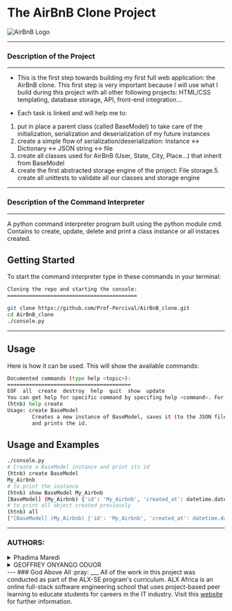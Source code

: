 # The AirBnB Clone Project
![AirBnB Logo](https://www.pngitem.com/pimgs/m/132-1322125_transparent-background-airbnb-logo-hd-png-download.png)

---
### Description of the Project

---
- This is the first step towards building my first full web application: the AirBnB clone. This first step is very important because I will use what I build during this project with all other following projects: HTML/CSS templating, database storage, API, front-end integration…

- Each task is linked and will help me to:

1. put in place a parent class (called BaseModel) to take care of the initialization, serialization and deserialization of my future instances
2. create a simple flow of serialization/deserialization: Instance <-> Dictionary <-> JSON string <-> file
3. create all classes used for AirBnB (User, State, City, Place…) that inherit from BaseModel
4. create the first abstracted storage engine of the project: File storage.5. create all unittests to validate all our classes and storage engine

---
### Description of the Command Interpreter

---
A python command interpreter program built using the python module cmd. Contains to create, update, delete and print a class instance or all instaces created.

## Getting Started
To start the command interpreter type in these commands in your terminal:

```bash
Cloning the repo and starting the console:
==========================================

git clone https://github.com/Prof-Percival/AirBnB_clone.git
cd AirBnB_clone
./console.py
```

---
## Usage
Here is how it can be used. This will show the available commands:

```bash
Documented commands (type help <topic>):
========================================
EOF  all  create  destroy  help  quit  show  update
You can get help for specific command by specifing help <command>. For example
(htnb) help create
Usage: create BaseModel
        Creates a new instance of BaseModel, saves it (to the JSON file)
        and prints the id.
```
## Usage and Examples
```bash
./console.py
# Create a BaseModel instance and print its id
(htnb) create BaseModel
My_Airbnb
# to print the instance
(htnb) show BaseModel My_Airbnb
[BaseModel] (My_Airbnb) {'id': 'My_Airbnb', 'created_at': datetime.datetime(2023, 07, 15, 22, 15, 53, 117968), 'updated_at': datetime.datetime(2023, 07, 15, 22, 15, 55, 118060)}
# to print all object created previously
(htnb) all
["[BaseModel] (My_Airbnb) {'id': 'My_Airbnb', 'created_at': datetime.datetime(2023, 07, 15, 22, 15, 53, 117968), 'updated_at': datetime.datetime(2023, 07, 15, 22, 15, 55, 118060)}", "[BaseModel] (My_Airbnb_console) {'id': 'My_Airbnb_console', 'created_at': datetime.datetime(2023, 07, 15, 22, 15, 5, 1369), 'updated_at': datetime.datetime(2023, 07, 15, 22, 15, 5, 1383)}"]
```
---
### AUTHORS:
<details>
    <summary>Phadima Maredi</summary>
    <ul>
        <li>
            <a href="https://github.com/Prof-Percival">GitHub</a>
        </li>
        <li>
            <a href="mailto:percival.mrd921@yahoo.com" title="Phadima Email Address">Email Phadima</a>
        </li>
    </ul>
  </details>
  
<details>
    <summary>GEOFFREY ONYANGO ODUOR</summary>
    <ul>
        <li>
            <a href="https://github.com/luckyhope1">GitHub</a>
        </li>
        <li>
            <a href="https://twitter.com/TomGeoffry">Twitter</a>
        </li>
        <li>
            <a href="mailto:geoffrytom@gmail.com" title="Geoffrey Email Address">Email Geoffrey</a>
        </li>
    </ul>
  </details>
---
### God Above All  :pray:
___
All of the work in this project was conducted as part of the ALX-SE program's curriculum. ALX Africa is an online full-stack software engineering school that uses project-based peer learning to educate students for careers in the IT industry. Visit this <a href="https://www.alxafrica.com/software-engineering-2022">website</a> for further information.
